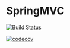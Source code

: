 # SpringMVC

[![Build Status](https://travis-ci.org/jiben22/SpringMVC.svg?branch=master)](https://travis-ci.org/jiben22/SpringMVC)

[![codecov](https://codecov.io/gh/jiben22/SpringMVC/branch/codecov/graph/badge.svg)](https://codecov.io/gh/jiben22/SpringMVC)